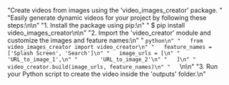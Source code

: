 "Create videos from images using the 'video_images_creator' package. "
"Easily generate dynamic videos for your project by following these steps:\n\n"
"1. Install the package using pip:\n"
"   $ pip install video_images_creator\n\n"
"2. Import the 'video_creator' module and customize the images and feature names:\n"
"   ```python\n"
"   from video_images_creator import video_creator\n"
"   feature_names = ['Splash Screen', 'Search']\n"
"   image_urls = [\n"
"       'URL_to_image_1',\n"
"       'URL_to_image_2'\n"
"   ]\n"
"   video_creator.build(image_urls, feature_names)\n"
"   ```\n\n"
"3. Run your Python script to create the video inside the 'outputs' folder.\n"